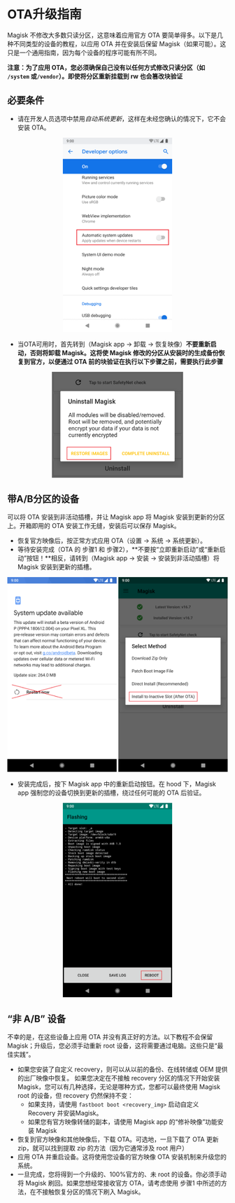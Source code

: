 # OTA升级指南
Magisk 不修改大多数只读分区，这意味着应用官方 OTA 要简单得多。以下是几种不同类型的设备的教程，以应用 OTA 并在安装后保留 Magisk（如果可能）。这只是一个通用指南，因为每个设备的程序可能有所不同。

**注意：为了应用 OTA，您必须确保自己没有以任何方式修改只读分区（如 `/system` 或`/vendor`）。即使将分区重新挂载到 rw 也会篡改块验证**

## 必要条件
- 请在开发人员选项中禁用*自动系统更新*，这样在未经您确认的情况下，它不会安装 OTA。

<p align="center"><img src="images/disable_auto_ota.png" width="250"/></p>

- 当OTA可用时，首先转到（Magisk app → 卸载 → 恢复映像）**不要重新启动，否则将卸载 Magisk。**这将使 Magisk 修改的分区从安装时的生成备份恢复到官方，以便通过 OTA 前的块验证**在执行以下步骤之前，需要执行此步骤**

<p align="center"><img src="images/restore_img.png" width="300"/></p>

## 带A/B分区的设备

可以将 OTA 安装到非活动插槽，并让 Magisk app 将 Magisk 安装到更新的分区上。开箱即用的 OTA 安装工作无缝，安装后可以保存 Magisk。

- 恢复官方映像后，按正常方式应用 OTA（设置 → 系统 → 系统更新）。
- 等待安装完成（OTA 的 步骤1 和 步骤2），**不要按“立即重新启动”或“重新启动”按钮！**相反，请转到（Magisk app → 安装 → 安装到非活动插槽）将 Magisk 安装到更新的插槽。

<p align="center"><img src="images/ota_done.png" width="250"/> <img src="images/install_inactive_slot.png" width="250"/></p>

- 安装完成后，按下 Magisk app 中的重新启动按钮。在 hood 下，Magisk app 强制您的设备切换到更新的插槽，绕过任何可能的 OTA 后验证。

<p align="center"><img src="images/manager_reboot.png" width="250"/></p>

## “非 A/B” 设备
不幸的是，在这些设备上应用 OTA 并没有真正好的方法。以下教程不会保留 Magisk；升级后，您必须手动重新 root 设备，这将需要通过电脑。这些只是“最佳实践”。

- 如果您安装了自定义 recovery，则可以从以前的备份、在线转储或 OEM 提供的出厂映像中恢复。
如果您决定在不接触 recovery 分区的情况下开始安装 Magisk，您可以有几种选择，无论是哪种方式，您都可以最终使用 Magisk root 的设备，但 recovery 仍然保持不变：
    - 如果支持，请使用 `fastboot boot <recovery_img>` 启动自定义 Recovery 并安装Magisk。
    - 如果您有官方映像转储的副本，请使用 Magisk app 的“修补映像”功能安装 Magisk
- 恢复到官方映像和其他映像后，下载 OTA。可选地，一旦下载了 OTA 更新 zip，就可以找到提取 zip 的方法（因为它通常涉及 root 用户）
- 应用 OTA 并重启设备。这将使用您设备的官方映像 OTA 安装机制来升级您的系统。
- 一旦完成，您将得到一个升级的、100%官方的、未 root 的设备。你必须手动将 Magisk 刷回。如果您想经常接收官方 OTA，请考虑使用 步骤1 中所述的方法，在不接触恢复分区的情况下刷入 Magisk。
